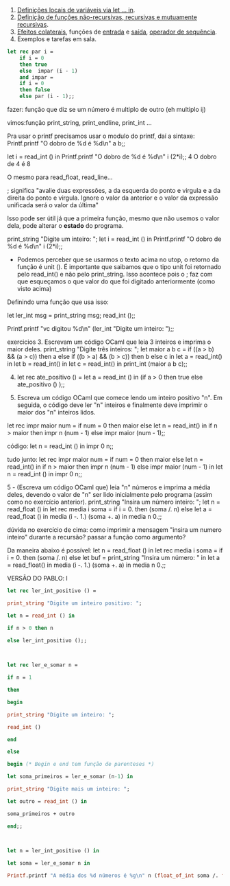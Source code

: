 1. [Definições locais de variáveis via let ... in](https://v2.ocaml.org/manual/expr.html#sss:expr-localdef).
2. [Definição de funções não-recursivas, recursivas e mutuamente recursivas](https://v2.ocaml.org/manual/expr.html#sss:expr-localdef).
3. [Efeitos colaterais](https://en.wikipedia.org/wiki/Side_effect_(computer_science)), funções de [entrada](https://v2.ocaml.org/api/Stdlib.html#2_Inputfunctionsonstandardinput) e [saída](https://v2.ocaml.org/api/Stdlib.html#2_Outputfunctionsonstandardoutput), [operador de sequência](https://v2.ocaml.org/manual/expr.html#sss:expr-sequence).
4. Exemplos e tarefas em sala.
```ocaml
let rec par i = 
	if i = 0 
	then true
	else  impar (i - 1)
	and impar =
	if i = 0 
	then false
	else par (i - 1);;
```



fazer: função que diz se um número  é multiplo de outro (eh multiplo ij)

vimos:função print_string, print_endline, print_int ...

Pra usar o printf precisamos usar o modulo do printf, daí a sintaxe:
Printf.printf "O dobro de %d é %d\n" a b;;

let i = read_int () in Printf.printf "O dobro de %d é %d\n" i (2*i);;
4
O dobro de 4 é 8

O mesmo para read_float, read_line...

; significa "avalie duas expressões, a da esquerda do ponto e virgula e a da direita do ponto e virgula. Ignore o valor da anterior e o valor da expressão unificada será o valor da última"

Isso pode ser útil já que a primeira função, mesmo que não usemos o valor dela, pode alterar o **estado** do programa.

print_string "Digite um inteiro: ";
let i = read_int () in 
Printf.printf "O dobro de %d é %d\n" i (2*i);;

- Podemos perceber que se usarmos o texto acima no utop, o retorno da função é unit (). É importante que saibamos que o tipo unit foi retornado pelo read_int() e não pelo print_string. Isso acontece pois o ; faz com que esqueçamos o que valor do que foi digitado anteriormente (como visto acima)

Definindo uma função que usa isso:

let ler_int msg = 
print_string msg;
read_int ();;

Printf.printf "vc digitou %d\n" (ler_int "Digite um inteiro: ");;


exercicios
3. Escrevam um código OCaml que leia 3 inteiros e imprima o maior deles.
print_string "Digite três inteiros: ";
let maior a b c = if ((a > b) && (a > c)) then a else 
if ((b > a) &&  (b > c)) then b
else c in 
let a = read_int() in 
let b = read_int() in
let c = read_int() in
print_int (maior a b c);;

4. let rec ate_positivo () =
let a = read_int () in 
(if a > 0 then true else ate_positivo () );;

5. Escreva um código OCaml que comece lendo um inteiro positivo "n". Em seguida, o código deve ler "n" inteiros e finalmente deve imprimir o maior dos "n" inteiros lidos.

let rec impr maior num =
if num = 0 then maior else
let n = read_int() in
if n > maior then impr  n (num - 1) else impr maior (num - 1);; 

código:
let n = read_int () in 
impr 0 n;;

tudo junto:
let rec impr maior num =
if num = 0 then maior else
let n = read_int() in
if n > maior then impr  n (num - 1) else impr maior (num - 1) in
let n = read_int () in 
impr 0 n;;

5 - (Escreva um código OCaml que) leia "n" números e imprima a média deles, devendo o valor de "n" ser lido inicialmente pelo programa (assim como no exercício anterior).
print_string "Insira um número inteiro: ";
let n = read_float () in
let rec media i soma =
if i = 0. then (soma /. n)
else 
let a = read_float () in media (i -. 1.) (soma +. a)
in 
media n 0.;;

dúvida no exercício de cima: como imprimir a mensagem "insira um numero inteiro" durante a recursão? passar a função como argumento?

Da maneira abaixo é possível:
let n = read_float () in
let rec media i soma =
if i = 0. then (soma /. n)
else
let buf = print_string "Insira um número: " in
let a = read_float() in media (i -. 1.) (soma +. a)
in 
media n 0.;;

VERSÃO DO PABLO:
l
```ocaml
let rec ler_int_positivo () =

print_string "Digite um inteiro positivo: ";

let n = read_int () in

if n > 0 then n

else ler_int_positivo ();;

  

let rec ler_e_somar n =

if n = 1

then

begin

print_string "Digite um inteiro: ";

read_int ()

end

else

begin (* Begin e end tem função de parenteses *)

let soma_primeiros = ler_e_somar (n-1) in

print_string "Digite mais um inteiro: ";

let outro = read_int () in

soma_primeiros + outro

end;;

  

let n = ler_int_positivo () in

let soma = ler_e_somar n in

Printf.printf "A média dos %d números é %g\n" n (float_of_int soma /. float_of_int n);;
``` 

